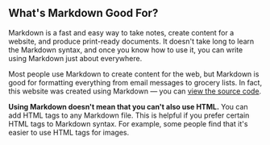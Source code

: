 ## What's Markdown Good For?

Markdown is a fast and easy way to take notes, create content for a website, and produce print-ready documents. It doesn't take long to learn the Markdown syntax, and once you know how to use it, you can write using Markdown just about everywhere.

Most people use Markdown to create content for the web, but Markdown is good for formatting everything from email messages to grocery lists. In fact, this website was created using Markdown — you can [view the source code](https://github.com/mattcone/markdown-guide).

**Using Markdown doesn't mean that you can't also use HTML.** You can add HTML tags to any Markdown file. This is helpful if you prefer certain HTML tags to Markdown syntax. For example, some people find that it's easier to use HTML tags for images.
